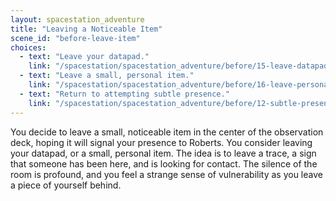 ```yaml
---
layout: spacestation_adventure
title: "Leaving a Noticeable Item"
scene_id: "before-leave-item"
choices:
  - text: "Leave your datapad."
    link: "/spacestation/spacestation_adventure/before/15-leave-datapad/"
  - text: "Leave a small, personal item."
    link: "/spacestation/spacestation_adventure/before/16-leave-personal-item/"
  - text: "Return to attempting subtle presence."
    link: "/spacestation/spacestation_adventure/before/12-subtle-presence/"
---
```


You decide to leave a small, noticeable item in the center of the observation deck, hoping it will signal your presence to Roberts. You consider leaving your datapad, or a small, personal item. The idea is to leave a trace, a sign that someone has been here, and is looking for contact. The silence of the room is profound, and you feel a strange sense of vulnerability as you leave a piece of yourself behind.
